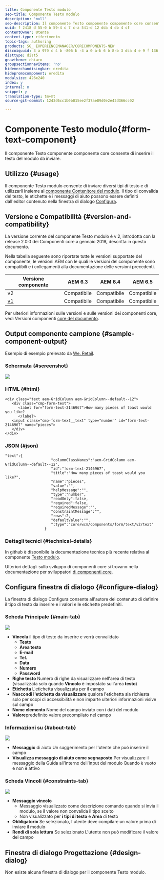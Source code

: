 ```yaml
---
title: Componente Testo modulo
seo-title: Componente Testo modulo
description: 'null'
seo-description: Il componente Testo componente componente core consente di inserire il testo del modulo da inviare.
uuid: f 2418 d 55-0 b 59-4 c 7 c-a 541-d 12 dda 4 db 4 cf
contentOwner: Utente
content-type: riferimento
topic-tags: authoring
products: SG_ EXPERIENCEMANAGER/CORECOMPONENTS-NEW
discoiquuid: 3 a 970 c 4 b -806 b -4 a 0 a-b 6 b 8-b 3 dca 4 e 9 f 136
disttype: dist5
gnavtheme: chiaro
groupsectionnavitems: 'no'
hidemerchandisingbar: eredita
hidepromocomponent: eredita
modalsize: 426x240
index: y
internal: n
snippet: y
translation-type: tm+mt
source-git-commit: 1243d6cc1b0b015ee2f37ae89d0e2e42d366cc02

---
```



# Componente Testo modulo{#form-text-component}

Il componente Testo componente componente core consente di inserire il testo del modulo da inviare.

## Utilizzo {#usage}

Il componente Testo modulo consente di inviare diversi tipi di testo e di utilizzarli insieme al [componente Contenitore del modulo](form-container.md). Il tipo di convalida del testo, le etichette e i messaggi di aiuto possono essere definiti dall&#39;editor contenuto nella finestra di dialogo [Configura](#configure-dialog).

## Versione e Compatibilità {#version-and-compatibility}

La versione corrente del componente Testo modulo è v 2, introdotta con la release 2.0.0 dei Componenti core a gennaio 2018, descritta in questo documento.

Nella tabella seguente sono riportate tutte le versioni supportate del componente, le versioni AEM con le quali le versioni del componente sono compatibili e i collegamenti alla documentazione delle versioni precedenti.

| Versione componente | AEM 6.3 | AEM 6.4 | AEM 6.5 |
|--- |--- |--- |--- |
| v2 | Compatibile | Compatibile | Compatibile |
| [v1](form-text-v1.md) | Compatibile | Compatibile | Compatibile |

Per ulteriori informazioni sulle versioni e sulle versioni dei componenti core, vedi Versioni componenti [core del documento](versions.md).

## Output componente campione {#sample-component-output}

Esempio di esempio prelevato da [We. Retail](https://helpx.adobe.com/experience-manager/6-5/sites/developing/using/we-retail.html).

### Schermata {#screenshot}

![](assets/chlimage_1-22.png)

### HTML {#html}

```
<div class="text aem-GridColumn aem-GridColumn--default--12">
   <div class="cmp-form-text">
      <label for="form-text-2146967">How many pieces of toast would you like?
      </label>
   <input class="cmp-form-text__text" type="number" id="form-text-2146967" name="pieces">
   </div>
</div>
```

### JSON {#json}

```
"text":{  
                     "columnClassNames":"aem-GridColumn aem-GridColumn--default--12",
                     "id":"form-text-2146967",
                     "title":"How many pieces of toast would you like?",
                     "name":"pieces",
                     "value":"",
                     "helpMessage":"",
                     "type":"number",
                     "readOnly":false,
                     "required":false,
                     "requiredMessage":"",
                     "constraintMessage":"",
                     "rows":2,
                     "defaultValue":"",
                     ":type":"core/wcm/components/form/text/v2/text"
                  }
```

### Dettagli tecnici {#technical-details}

In github è disponibile la documentazione tecnica più recente relativa al componente [Testo modulo](https://github.com/adobe/aem-core-wcm-components/tree/master/content/src/content/jcr_root/apps/core/wcm/components/form/text/v2/text).

Ulteriori dettagli sullo sviluppo di componenti core si trovano nella documentazione per sviluppatori [di componenti core](developing.md).

## Configura finestra di dialogo {#configure-dialog}

La finestra di dialogo Configura consente all&#39;autore del contenuto di definire il tipo di testo da inserire e i valori e le etichette predefiniti.

### Scheda Principale {#main-tab}

![](assets/chlimage_1-23.png)

* **Vincola**
il tipo di testo da inserire e verrà convalidato
   * **Testo**
   * **Area testo**
   * **E-mail**
   * **Tel.**
   * **Data**
   * **Numero**
   * **Password**
* **Righe
testo** Numero di righe da visualizzare nell&#39;area di testo (visualizzata solo quando **Vincolo** è impostato sull&#39;area **testo**)
* **Etichetta**
L&#39;etichetta visualizzata per il campo
* **Nascondi l&#39;etichetta da visualizzare**
qualora l&#39;etichetta sia richiesta solo per scopi di accessibilità e non imparte ulteriori informazioni visive sul campo
* **Nome
elemento** Nome del campo inviato con i dati del modulo
* **Valore**predefinito valore
precompilato nel campo

### Informazioni su {#about-tab}

![](assets/chlimage_1-24.png)

* **Messaggio**
di aiuto Un suggerimento per l&#39;utente che può inserire il campo
* **Visualizza messaggio di aiuto come segnaposto**
Per visualizzare il messaggio della Guida all&#39;interno dell&#39;input del modulo Quando è vuoto e non è attivo

### Scheda Vincoli {#constraints-tab}

![](assets/chlimage_1-25.png)

* **Messaggio vincolo**
   * Messaggio visualizzato come descrizione comando quando si invia il modulo, se il valore non convalida il tipo scelto
   * Non visualizzato per **i tipi di testo** e **Area** di testo
* **Obbligatorio**
Se selezionato, l&#39;utente deve compilare un valore prima di inviare il modulo
* **Rendi di sola lettura** Se selezionato L&#39;utente non può modificare il valore del campo

## Finestra di dialogo Progettazione {#design-dialog}

Non esiste alcuna finestra di dialogo per il componente Testo modulo.